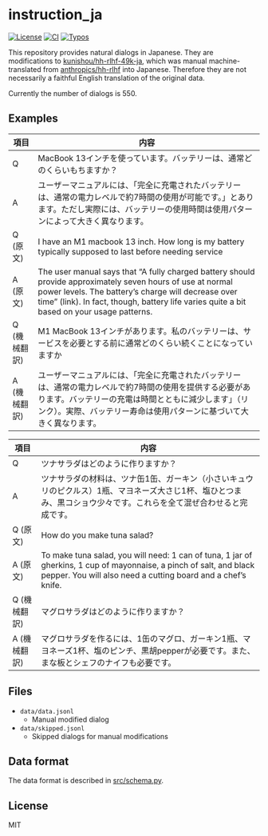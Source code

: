 
# instruction_ja

[![License](https://img.shields.io/badge/License-MIT-blue.svg)](https://opensource.org/license/mit/)
[![CI](https://github.com/megagonlabs/instruction_ja/actions/workflows/ci.yml/badge.svg)](https://github.com/megagonlabs/instruction_ja/actions/workflows/ci.yml)
[![Typos](https://github.com/megagonlabs/instruction_ja/actions/workflows/typos.yml/badge.svg)](https://github.com/megagonlabs/instruction_ja/actions/workflows/typos.yml)

This repository provides natural dialogs in Japanese.
They are modifications to [kunishou/hh-rlhf-49k-ja](https://huggingface.co/datasets/kunishou/hh-rlhf-49k-ja), which was manual machine-translated from [anthropics/hh-rlhf](https://github.com/anthropics/hh-rlhf) into Japanese.
Therefore they are not necessarily a faithful English translation of the original data.

<!-- This count will be automatically replaced. --> Currently the number of dialogs is 550.

## Examples

| 項目 | 内容 |
| --- | --- |
| Q | MacBook 13インチを使っています。バッテリーは、通常どのくらいもちますか？ |
| A | ユーザーマニュアルには、「完全に充電されたバッテリーは、通常の電力レベルで約7時間の使用が可能です。」とあります。ただし実際には、バッテリーの使用時間は使用パターンによって大きく異なります。 |
| Q (原文) | I have an M1 macbook 13 inch. How long is my battery typically supposed to last before needing service |
| A (原文) | The user manual says that “A fully charged battery should provide approximately seven hours of use at normal power levels. The battery’s charge will decrease over time” (link).  In fact, though, battery life varies quite a bit based on your usage patterns. |
| Q (機械翻訳) | M1 MacBook 13インチがあります。私のバッテリーは、サービスを必要とする前に通常どのくらい続くことになっていますか |
| A (機械翻訳) | ユーザーマニュアルには、「完全に充電されたバッテリーは、通常の電力レベルで約7時間の使用を提供する必要があります。バッテリーの充電は時間とともに減少します」（リンク）。実際、バッテリー寿命は使用パターンに基づいて大きく異なります。 |

| 項目 | 内容 |
| --- | --- |
| Q | ツナサラダはどのように作りますか？ |
| A | ツナサラダの材料は、ツナ缶1缶、ガーキン（小さいキュウリのピクルス）1瓶、マヨネーズ大さじ1杯、塩ひとつまみ、黒コショウ少々です。これらを全て混ぜ合わせると完成です。 |
| Q (原文) | How do you make tuna salad? |
| A (原文) | To make tuna salad, you will need: 1 can of tuna, 1 jar of gherkins, 1 cup of mayonnaise, a pinch of salt, and black pepper.  You will also need a cutting board and a chef’s knife. |
| Q (機械翻訳) | マグロサラダはどのように作りますか？ |
| A (機械翻訳) | マグロサラダを作るには、1缶のマグロ、ガーキン1瓶、マヨネーズ1杯、塩のピンチ、黒胡pepperが必要です。また、まな板とシェフのナイフも必要です。|

## Files

- ``data/data.jsonl``
    - Manual modified dialog
- ``data/skipped.jsonl``
    - Skipped dialogs for manual modifications

## Data format

The data format is described in [src/schema.py](src/schema.py).

## License

MIT
